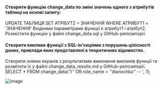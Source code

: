 #### Створити функцію change_data по зміні значень одного з атрибутів таблиці на основі запиту:
UPDATE ТАБЛИЦЯ SET АТРІБУТ2 = ЗНАЧЕННЯ
WHERE АТРИБУТ1 = 'ЗНАЧЕННЯ'
Вхідними параметрами функції є атрибут1 і атрібут2.
Розмістити функцію у файлі change_data.sql у GitHub-репозиторії.
#### Створити виклики функції з SQL-ін'єкціями з порушень цілісності даних, приклади яких представлені в теоретичних відомостях.
Створити знімки екранів з результатами виконання викликів функції та розмітити їх у файлі change_data_results.md у GitHub-репозиторії.
SELECT * FROM change_data('1'' OR role_name = ''dianochka'' -- ', 1);

![image](https://user-images.githubusercontent.com/56130345/206293030-86d5d8ff-932a-4b3c-82bc-e996aa1b606b.png)

